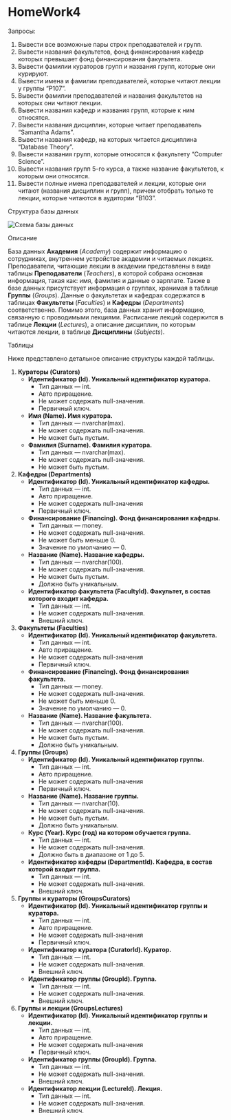 # <b>HomeWork4</b>

Запросы:<br>
<ol>
<li>Вывести все возможные пары строк преподавателей и групп.</li>
<li>Вывести названия факультетов, фонд финансирования кафедр которых превышает фонд финансирования факультета.</li>
<li>Вывести фамилии кураторов групп и названия групп, которые они курируют.</li>
<li>Вывести имена и фамилии преподавателей, которые читают лекции у группы “P107”.</li>
<li>Вывести фамилии преподавателей и названия факультетов на которых они читают лекции.</li>
<li>Вывести названия кафедр и названия групп, которые к ним относятся.</li>
<li>Вывести названия дисциплин, которые читает преподаватель “Samantha Adams”.</li>
<li>Вывести названия кафедр, на которых читается дисциплина “Database Theory”.</li>
<li>Вывести названия групп, которые относятся к факультету “Computer Science”.</li>
<li>Вывести названия групп 5-го курса, а также название факультетов, к которым они относятся.</li>
<li>Вывести полные имена преподавателей и лекции, которые они читают (названия дисциплин и групп), причем отобрать только те лекции, которые читаются в аудитории “B103”.</li>
</ol>
Структура базы данных

![Схема базы данных](https://user-images.githubusercontent.com/108996479/203850271-c0cdc609-b80c-4bca-9865-091d33c5f3ae.png)

Описание

База данных <b>Академия</b> (<i>Academy</i>) содержит информацию о сотрудниках, внутреннем устройстве академии и читаемых лекциях. Преподаватели, читающие лекции в академии представлены в виде таблицы <b>Преподаватели</b> (<i>Teachers</i>), в которой собрана основная информация, такая как: имя, фамилия и данные о зарплате. Также в базе данных присутствует информация о группах, хранимая в таблице <b>Группы</b> (<i>Groups</i>). Данные о факультетах и кафедрах содержатся в таблицах <b>Факультеты</b> (<i>Faculties</i>) и <b>Кафедры</b> (<i>Departments</i>) соответственно. Помимо этого, база данных хранит информацию, связанную с проводимыми лекциями. Расписание лекций содержится в таблице <b>Лекции</b> (<i>Lectures</i>), а описание дисциплин, по которым читаются лекции, в таблице <b>Дисциплины</b> (<i>Subjects</i>).

Таблицы

Ниже представлено детальное описание структуры каждой таблицы.
<ol>
<li>
  <b>Кураторы (Curators)</b>
  <ul>
    <li><b>Идентификатор (Id). Уникальный идентификатор куратора.</b>
      <ul>
        <li>Тип данных — int.</li>
        <li>Авто приращение.</li>  
        <li>Не может содержать null-значения.</li>  
        <li>Первичный ключ.</li>  
      </ul>
    </li>
    <li><b>Имя (Name). Имя куратора.</b>
      <ul>
        <li>Тип данных — nvarchar(max).</li>
        <li>Не может содержать null-значения.</li>  
        <li>Не может быть пустым.</li>  
      </ul>
    </li>
    <li><b>Фамилия (Surname). Фамилия куратора.</b>
      <ul>
        <li>Тип данных — nvarchar(max).</li>
        <li>Не может содержать null-значения.</li>  
        <li>Не может быть пустым.</li>  
      </ul>
    </li>     
  </ul>
</li>  
<li>
  <b>Кафедры (Departments)</b>
  <ul>
    <li><b>Идентификатор (Id). Уникальный идентификатор кафедры.</b>
      <ul>
        <li>Тип данных — int.</li>
        <li>Авто приращение.</li>  
        <li>Не может содержать null-значения</li>  
        <li>Первичный ключ.</li>  
      </ul>  
    </li>
    <li><b>Финансирование (Financing). Фонд финансирования кафедры.</b>
      <ul>
        <li>Тип данных — money.</li>
        <li>Не может содержать null-значения.</li>  
        <li>Не может быть меньше 0.</li>
        <li>Значение по умолчанию — 0.</li> 
      </ul>  
    </li>
    <li><b>Название (Name). Название кафедры.</b>
      <ul>
        <li>Тип данных — nvarchar(100).</li>
        <li>Не может содержать null-значения.</li>  
        <li>Не может быть пустым.</li>
        <li>Должно быть уникальным.</li>
      </ul>  
    </li>
    <li><b>Идентификатор факультета (FacultyId). Факультет, в состав которого входит кафедра.</b>
      <ul>
        <li>Тип данных — int.</li>
        <li>Не может содержать null-значения.</li>  
        <li>Внешний ключ.</li>
      </ul>  
    </li>    
  </ul>  
</li>
<li>
  <b>Факультеты (Faculties)</b>
  <ul>
    <li><b>Идентификатор (Id). Уникальный идентификатор факультета.</b>
      <ul>
        <li>Тип данных — int.</li>
        <li>Авто приращение.</li>  
        <li>Не может содержать null-значения</li>  
        <li>Первичный ключ.</li>  
      </ul>  
    </li>
    <li><b>Финансирование (Financing). Фонд финансирования факультета.</b>
      <ul>
        <li>Тип данных — money.</li>
        <li>Не может содержать null-значения.</li>  
        <li>Не может быть меньше 0.</li>
        <li>Значение по умолчанию — 0.</li> 
      </ul>  
    </li>
    <li><b>Название (Name). Название факультета.</b>
      <ul>
        <li>Тип данных — nvarchar(100).</li>
        <li>Не может содержать null-значения.</li>  
        <li>Не может быть пустым.</li>
        <li>Должно быть уникальным.</li>
      </ul>  
    </li>
  </ul>  
</li>
<li>
  <b>Группы (Groups)</b>
  <ul>
    <li><b>Идентификатор (Id). Уникальный идентификатор группы.</b>
      <ul>
        <li>Тип данных — int.</li>
        <li>Авто приращение.</li>  
        <li>Не может содержать null-значения</li>  
        <li>Первичный ключ.</li>  
      </ul>  
    </li>
    <li><b>Название (Name). Название группы.</b>
      <ul>
        <li>Тип данных — nvarchar(10).</li>
        <li>Не может содержать null-значения.</li>  
        <li>Не может быть пустым.</li>
        <li>Должно быть уникальным.</li> 
      </ul>  
    </li>
    <li><b>Курс (Year). Курс (год) на котором обучается группа.</b>
      <ul>
        <li>Тип данных — int.</li>
        <li>Не может содержать null-значения.</li>  
        <li>Должно быть в диапазоне от 1 до 5.</li>
      </ul>  
    </li>
    <li><b>Идентификатор кафедры (DepartmentId). Кафедра, в состав которой входит группа.</b>
      <ul>
        <li>Тип данных — int.</li>
        <li>Не может содержать null-значения.</li>  
        <li>Внешний ключ.</li>
      </ul>  
    </li>
  </ul>  
</li>
<li>
  <b>Группы и кураторы (GroupsCurators)</b>
  <ul>
    <li><b>Идентификатор (Id). Уникальный идентификатор группы и куратора.</b>
      <ul>
        <li>Тип данных — int.</li>
        <li>Авто приращение.</li>  
        <li>Не может содержать null-значения</li>  
        <li>Первичный ключ.</li>  
      </ul>  
    </li>
    <li><b>Идентификатор куратора (CuratorId). Куратор.</b>
      <ul>
        <li>Тип данных — int.</li>
        <li>Не может содержать null-значения.</li>  
        <li>Внешний ключ.</li>
      </ul>  
    </li>
    <li><b>Идентификатор группы (GroupId). Группа.</b>
      <ul>
        <li>Тип данных — int.</li>
        <li>Не может содержать null-значения.</li>  
        <li>Внешний ключ.</li>
      </ul>  
    </li>
  </ul>  
</li>
<li>
  <b>Группы и лекции (GroupsLectures)</b>
  <ul>
    <li><b>Идентификатор (Id). Уникальный идентификатор группы и лекции.</b>
      <ul>
        <li>Тип данных — int.</li>
        <li>Авто приращение.</li>  
        <li>Не может содержать null-значения</li>  
        <li>Первичный ключ.</li>  
      </ul>  
    </li>
    <li><b>Идентификатор группы (GroupId). Группа.</b>
      <ul>
        <li>Тип данных — int.</li>
        <li>Не может содержать null-значения.</li>  
        <li>Внешний ключ.</li>
      </ul>  
    </li>
    <li><b>Идентификатор лекции (LectureId). Лекция.</b>
      <ul>
        <li>Тип данных — int.</li>
        <li>Не может содержать null-значения.</li>  
        <li>Внешний ключ.</li>
      </ul>  
    </li>
  </ul>  
</li>
</ol>

